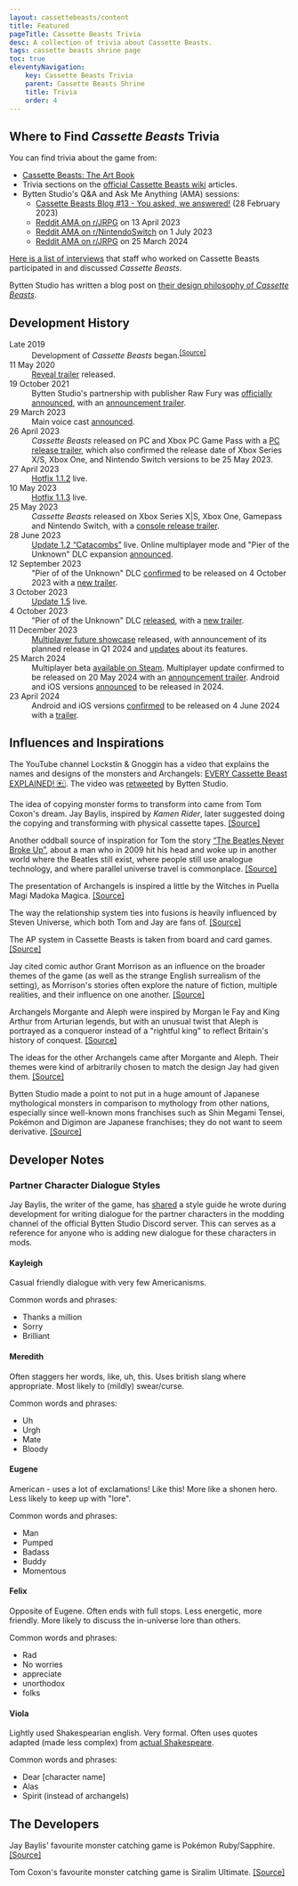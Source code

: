 ```yaml
---
layout: cassettebeasts/content
title: Featured
pageTitle: Cassette Beasts Trivia
desc: A collection of trivia about Cassette Beasts.
tags: cassette beasts shrine page
toc: true
eleventyNavigation:
    key: Cassette Beasts Trivia
    parent: Cassette Beasts Shrine
    title: Trivia
    order: 4
---
```


## Where to Find <cite>Cassette Beasts</cite> Trivia

You can find trivia about the game from:

* [Cassette Beasts: The Art Book](https://store.steampowered.com/app/2259040/Cassette_Beasts_The_Art_Book/)
* Trivia sections on the [official Cassette Beasts wiki](https://wiki.cassettebeasts.com/wiki/Main_Page) articles.
* Bytten Studio's Q&A and Ask Me Anything (AMA) sessions:
    * [Cassette Beasts Blog #13 - You asked, we answered!](https://store.steampowered.com/news/app/1321440/view/3669908058337516561) (28 February 2023)
    * [Reddit AMA on r/JRPG](https://www.reddit.com/r/JRPG/comments/12kobbo/were_bytten_studio_the_developers_of_cassette/) on 13 April 2023
    * [Reddit AMA on r/NintendoSwitch](https://www.reddit.com/r/NintendoSwitch/comments/14nvsiu/ama_we_are_bytten_studio_the_developers_of/) on 1 July 2023
    * [Reddit AMA on r/JRPG](https://www.reddit.com/r/JRPG/comments/1bniroh/we_are_bytten_studio_developers_of_the/) on 25 March 2024

[Here is a list of interviews](https://wiki.cassettebeasts.com/wiki/List_of_Interviews) that staff who worked on Cassette Beasts participated in and discussed <cite>Cassette Beasts</cite>.

Bytten Studio has written a blog post on [their design philosophy of <cite>Cassette Beasts</cite>](https://store.steampowered.com/news/app/1321440/view/6349565145235433772).

## Development History

<dl>
    <dt>Late 2019</dt>
    <dd>Development of <cite>Cassette Beasts</cite> began.<sup><a href="https://store.steampowered.com/news/app/1321440/view/3669908058337516561" target="_blank">[Source]</a></sup></dd>
    <dt>11 May 2020</dt>
    <dd><a href="https://www.youtube.com/watch?v=H-bD1Pf3xGY" target="_blank">Reveal trailer</a> released.</dd>
    <dt>19 October 2021</dt>
    <dd>Bytten Studio's partnership with publisher Raw Fury was <a href="https://twitter.com/ByttenStudio/status/1450449939729879053" target="_blank">officially announced</a>, with an <a href="https://www.youtube.com/watch?v=C0zv4r-DTPg" target="_blank">announcement trailer</a>.</dd>
    <dt>29 March 2023</dt>
    <dd>Main voice cast <a href="https://twitter.com/ByttenStudio/status/1641106350376665091" target="_blank">announced</a>.</dd>
    <dt>26 April 2023</dt>
    <dd><cite>Cassette Beasts</cite> released on PC and Xbox PC Game Pass with a <a href="https://www.youtube.com/watch?v=_OLST_Fw5Ms" target="_blank">PC release trailer</a>, which also confirmed the release date of Xbox Series X/S, Xbox One, and Nintendo Switch versions to be 25 May 2023.</dd>
    <dt>27 April 2023</dt>
    <dd><a href="https://store.steampowered.com/news/app/1321440/view/3727334659005649764" target="blank">Hotfix 1.1.2</a> live.</dd>
    <dt>10 May 2023</dt>
    <dd><a href="https://store.steampowered.com/news/app/1321440/view/3727335925783976124" target="blank">Hotfix 1.1.3</a> live.</dd>
    <dt>25 May 2023</dt>
    <dd><cite>Cassette Beasts</cite> released on Xbox Series X|S, Xbox One, Gamepass and Nintendo Switch, with a <a href="https://www.youtube.com/watch?v=YDSiPEtAW-0" target="_blank">console release trailer</a>.</dd>
    <dt>28 June 2023</dt>
    <dd><a href="https://store.steampowered.com/news/app/1321440/view/3660912271237996230" target="blank">Update 1.2 “Catacombs”</a> live. Online multiplayer mode and "Pier of the Unknown" DLC expansion <a href="https://www.cassettebeasts.com/2023/06/28/update-1-2-the-cassette-beasts-showcase/">announced</a>.</dd>
    <dt>12 September 2023</dt>
    <dd>"Pier of of the Unknown" DLC <a href="https://store.steampowered.com/news/app/1321440/view/3694695704131814032" target="_blank">confirmed</a> to be released on 4 October 2023 with a <a href="https://www.youtube.com/watch?v=gq7NeWB1Vzc" target="blank">new trailer</a>.</dd>
    <dt>3 October 2023</dt>
    <dd><a href="https://store.steampowered.com/news/app/1321440/view/3754370207781487387" target="blank">Update 1.5</a> live.</dd>
    <dt>4 October 2023</dt>
    <dd>"Pier of of the Unknown" DLC <a href="https://www.cassettebeasts.com/2023/10/06/pier-of-the-unknown-dlc-out-now/" target="blank">released</a>, with a <a href="https://www.youtube.com/watch?v=eJUgQ36sqLI" target="blank">new trailer</a>.</dd>
    <dt>11 December 2023</dt>
    <dd><a href="https://www.youtube.com/watch?v=5Fw7ElAoyhM" target="blank">Multiplayer future showcase</a> released, with announcement of its planned release in Q1 2024 and <a href="https://store.steampowered.com/news/app/1321440/view/3906373040050998621" target="blank">updates</a> about its features.</dd>
    <dt>25 March 2024</dt>
    <dd>Multiplayer beta <a href="https://store.steampowered.com/news/app/1321440/view/4140569729629599030" target="_blank">available on Steam</a>. Multiplayer update confirmed to be released on 20 May 2024 with an <a href="https://www.youtube.com/watch?v=q7ZYhxdwMt8" target="_blank">announcement trailer</a>. Android and iOS versions <a href="https://www.youtube.com/watch?v=jN_IYdwoL_A&t=135s" target="_blank">announced</a> to be released in 2024.</dd>
    <dt>23 April 2024</dt>
    <dd>Android and iOS versions <a href="https://twitter.com/ByttenStudio/status/1782442549552017482" target="_blank">confirmed</a> to be released on 4 June 2024 with a <a href="https://www.youtube.com/watch?v=hqcDR6-sRVw" target="_blank">trailer</a>.</dd>
</dl>

## Influences and Inspirations

The YouTube channel Lockstin & Gnoggin has a video that explains the names and designs of the monsters and Archangels: [EVERY Cassette Beast EXPLAINED! 🖭](https://www.youtube.com/watch?v=GlKQzL6gpxc). The video was [retweeted](https://i.postimg.cc/tRdtkBSF/Screenshot-2023-10-05-at-14-27-39-Lockstin-on-X.png) by Bytten Studio.

The idea of copying monster forms to transform into came from Tom Coxon's dream. Jay Baylis, inspired by <cite>Kamen Rider</cite>, later suggested doing the copying and transforming with physical cassette tapes. [\[Source\]](https://store.steampowered.com/news/app/1321440/view/3669908058337516561)

Another oddball source of inspiration for Tom the story [“The Beatles Never Broke Up”](https://thebeatlesneverbrokeup.com/story/), about a man who in 2009 hit his head and woke up in another world where the Beatles still exist, where people still use analogue technology, and where parallel universe travel is commonplace. [\[Source\]](https://store.steampowered.com/news/app/1321440/view/3669908058337516561)

The presentation of Archangels is inspired a little by the Witches in Puella Magi Madoka Magica. [\[Source\]](https://store.steampowered.com/news/app/1321440/view/3669908058337516561)

The way the relationship system ties into fusions is heavily influenced by Steven Universe, which both Tom and Jay are fans of. [\[Source\]](https://store.steampowered.com/news/app/1321440/view/3669908058337516561)

The AP system in Cassette Beasts is taken from board and card games. [\[Source\]](https://store.steampowered.com/news/app/1321440/view/3669908058337516561)

Jay cited comic author Grant Morrison as an influence on the broader themes of the game (as well as the strange English surrealism of the setting), as Morrison's stories often explore the nature of fiction, multiple realities, and their influence on one another. [\[Source\]](https://store.steampowered.com/news/app/1321440/view/3669908058337516561)

Archangels Morgante and Aleph were inspired by Morgan le Fay and King Arthur from Arturian legends, but with an unusual twist that Aleph is portrayed as a conqueror instead of a "rightful king" to reflect Britain's history of conquest. [\[Source\]](https://www.reddit.com/r/NintendoSwitch/comments/14nvsiu/ama_we_are_bytten_studio_the_developers_of/jq9v6q5/)

The ideas for the other Archangels came after Morgante and Aleph. Their themes were kind of arbitrarily chosen to match the design Jay had given them. [\[Source\]](https://www.reddit.com/r/NintendoSwitch/comments/14nvsiu/ama_we_are_bytten_studio_the_developers_of/jq9v6q5/)

Bytten Studio made a point to not put in a huge amount of Japanese mythological monsters in comparison to mythology from other nations, especially since well-known mons franchises such as Shin Megami Tensei, Pokémon and Digimon are Japanese franchises; they do not want to seem derivative. [\[Source\]](https://discord.com/channels/594939411775619102/709417227652431942/1206255854211305523)

## Developer Notes

### Partner Character Dialogue Styles

Jay Baylis, the writer of the game, has [shared](https://discord.com/channels/594939411775619102/1059467649140142180/1106581265936814101) a style guide he wrote during development for writing dialogue for the partner characters in the modding channel of the official Bytten Studio Discord server. This can serves as a reference for anyone who is adding new dialogue for these characters in mods.

#### Kayleigh

Casual friendly dialogue with very few Americanisms.

Common words and phrases:

*   Thanks a million
*   Sorry
*   Brilliant

#### Meredith

Often staggers her words, like, uh, this. Uses british slang where appropriate. Most likely to (mildly) swear/curse.

Common words and phrases:

*   Uh
*   Urgh
*   Mate
*   Bloody

#### Eugene

American - uses a lot of exclamations! Like this! More like a shonen hero. Less likely to keep up with "lore".

Common words and phrases:

*   Man
*   Pumped
*   Badass
*   Buddy
*   Momentous

#### Felix

Opposite of Eugene. Often ends with full stops. Less energetic, more friendly. More likely to discuss the in-universe lore than others.

Common words and phrases:

*   Rad
*   No worries
*   appreciate
*   unorthodox
*   folks

#### Viola

Lightly used Shakespearian english. Very formal. Often uses quotes adapted (made less complex) from [actual Shakespeare](https://www.rsc.org.uk/shakespeares-plays/famous-quotes).

Common words and phrases:

*   Dear \[character name\]
*   Alas
*   Spirit (instead of archangels)

## The Developers

Jay Baylis' favourite monster catching game is Pokémon Ruby/Sapphire. [\[Source\]](https://www.reddit.com/r/NintendoSwitch/comments/14nvsiu/ama_we_are_bytten_studio_the_developers_of/jq9qo03/)

Tom Coxon's favourite monster catching game is Siralim Ultimate. [\[Source\]](https://www.reddit.com/r/NintendoSwitch/comments/14nvsiu/ama_we_are_bytten_studio_the_developers_of/jq9qicf/)
